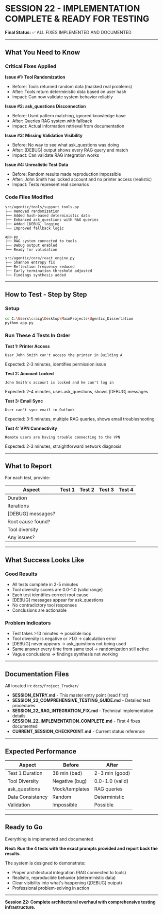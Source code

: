 # SESSION 22 - IMPLEMENTATION COMPLETE & READY FOR TESTING

**Final Status:** ✅ ALL FIXES IMPLEMENTED AND DOCUMENTED

---

## What You Need to Know

### Critical Fixes Applied

**Issue #1: Tool Randomization**
- Before: Tools returned random data (masked real problems)
- After: Tools return deterministic data based on user hash
- Impact: Can now validate system behavior reliably

**Issue #2: ask_questions Disconnection**
- Before: Used pattern matching, ignored knowledge base
- After: Queries RAG system with fallback
- Impact: Actual information retrieval from documentation

**Issue #3: Missing Validation Visibility**
- Before: No way to see what ask_questions was doing
- After: [DEBUG] output shows every RAG query and match
- Impact: Can validate RAG integration works

**Issue #4: Unrealistic Test Data**
- Before: Random results made reproduction impossible
- After: John Smith has locked account and no printer access (realistic)
- Impact: Tests represent real scenarios

### Code Files Modified

```
src/ugentic/tools/support_tools.py
├── Removed randomization
├── Added hash-based deterministic data
├── Enhanced ask_questions with RAG queries
├── Added [DEBUG] logging
└── Improved fallback logic

app.py
├── RAG system connected to tools
├── Debug output enabled
└── Ready for validation

src/ugentic/core/react_engine.py
├── Shannon entropy fix
├── Reflection frequency reduced
├── Early termination threshold adjusted
└── Findings synthesis added
```

---

## How to Test - Step by Step

### Setup
```bash
cd C:\Users\craig\Desktop\MainProjects\Ugentic_Dissertation
python app.py
```

### Run These 4 Tests In Order

**Test 1: Printer Access**
```
User John Smith can't access the printer in Building A
```
Expected: 2-3 minutes, identifies permission issue

**Test 2: Account Locked**
```
John Smith's account is locked and he can't log in
```
Expected: 2-4 minutes, uses ask_questions, shows [DEBUG] messages

**Test 3: Email Sync**
```
User can't sync email in Outlook
```
Expected: 3-5 minutes, multiple RAG queries, shows email troubleshooting

**Test 4: VPN Connectivity**
```
Remote users are having trouble connecting to the VPN
```
Expected: 2-3 minutes, straightforward network diagnosis

---

## What to Report

For each test, provide:

| Aspect | Test 1 | Test 2 | Test 3 | Test 4 |
|--------|--------|--------|--------|--------|
| Duration | | | | |
| Iterations | | | | |
| [DEBUG] messages? | | | | |
| Root cause found? | | | | |
| Tool diversity | | | | |
| Any issues? | | | | |

---

## What Success Looks Like

### Good Results
- All tests complete in 2-5 minutes
- Tool diversity scores are 0.0-1.0 (valid range)
- Each test identifies correct root cause
- [DEBUG] messages appear for ask_questions
- No contradictory tool responses
- Conclusions are actionable

### Problem Indicators
- Test takes >10 minutes → possible loop
- Tool diversity is negative or >1.0 → calculation error
- [DEBUG] never appears → ask_questions not being used
- Same answer every time from same tool → randomization still active
- Vague conclusions → findings synthesis not working

---

## Documentation Files

All located in: `docs/Project_Tracker/`

- **SESSION_ENTRY.md** - This master entry point (read first)
- **SESSION_22_COMPREHENSIVE_TESTING_GUIDE.md** - Detailed test procedures
- **SESSION_22_RAG_INTEGRATION_FIX.md** - Technical implementation details
- **SESSION_22_IMPLEMENTATION_COMPLETE.md** - First 4 fixes documented
- **CURRENT_SESSION_CHECKPOINT.md** - Current status reference

---

## Expected Performance

| Aspect | Before | After |
|--------|--------|-------|
| Test 1 Duration | 38 min (bad) | 2-3 min (good) |
| Tool Diversity | Negative (bug) | 0.0-1.0 (valid) |
| ask_questions | Mock/templates | RAG queries |
| Data Consistency | Random | Deterministic |
| Validation | Impossible | Possible |

---

## Ready to Go

Everything is implemented and documented. 

**Next: Run the 4 tests with the exact prompts provided and report back the results.**

The system is designed to demonstrate:
- Proper architectural integration (RAG connected to tools)
- Realistic, reproducible behavior (deterministic data)
- Clear visibility into what's happening ([DEBUG] output)
- Professional problem-solving in action

---

**Session 22: Complete architectural overhaul with comprehensive testing infrastructure.**
